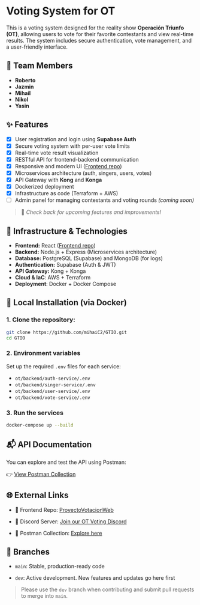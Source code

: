 # Voting System for OT  

This is a voting system designed for the reality show **Operación Triunfo (OT)**, allowing users to vote for their favorite contestants and view real-time results. The system includes secure authentication, vote management, and a user-friendly interface.

## 👥 Team Members  
- **Roberto** 
- **Jazmin**
- **Mihail**
- **Nikol**
- **Yasin**

## ✨ Features  
- [x] User registration and login using **Supabase Auth**  
- [x] Secure voting system with per-user vote limits  
- [x] Real-time vote result visualization  
- [x] RESTful API for frontend-backend communication  
- [x] Responsive and modern UI ([Frontend repo](https://github.com/klou17/ProyectoVotacionWeb))
- [x] Microservices architecture (auth, singers, users, votes)
- [x] API Gateway with **Kong** and **Konga**
- [x] Dockerized deployment
- [x] Infrastructure as code (Terraform + AWS)
- [ ] Admin panel for managing contestants and voting rounds *(coming soon)*  
 
 > 📌 *Check back for upcoming features and improvements!*

 ## 🧱 Infrastructure & Technologies

- **Frontend:** React ([Frontend repo](https://github.com/klou17/ProyectoVotacionWeb))
- **Backend:** Node.js + Express (Microservices architecture)
- **Database:** PostgreSQL (Supabase) and MongoDB (for logs)  
- **Authentication:** Supabase (Auth & JWT)
- **API Gateway:** Kong + Konga  
- **Cloud & IaC**: AWS + Terraform
- **Deployment**: Docker + Docker Compose
  
## 🧩 Local Installation (via Docker)

### 1. Clone the repository:  
   ```bash
   git clone https://github.com/mihaiC2/GTIO.git
   cd GTIO
   ```
### 2. Environment variables
Set up the required `.env` files for each service:

- `ot/backend/auth-service/.env`
- `ot/backend/singer-service/.env`
- `ot/backend/user-service/.env`
- `ot/backend/vote-service/.env`

### 3. Run the services
```bash
docker-compose up --build
```

## 📬 API Documentation
You can explore and test the API using Postman:

👉 [View Postman Collection](https://documenter.getpostman.com/view/13344627/2sB2qXjN7v)

## 🌐 External Links
- 🔗 Frontend Repo: [ProyectoVotacionWeb](https://github.com/klou17/ProyectoVotacionWeb)

- 💬 Discord Server: [Join our OT Voting Discord](https://discord.gg/eSSum25Vtf)

- 🧪 Postman Collection: [Explore here](https://documenter.getpostman.com/view/13344627/2sB2qXjN7v)

## 🌱 Branches
- `main`: Stable, production-ready code

- `dev`: Active development. New features and updates go here first

> Please use the `dev` branch when contributing and submit pull requests to merge into `main`.